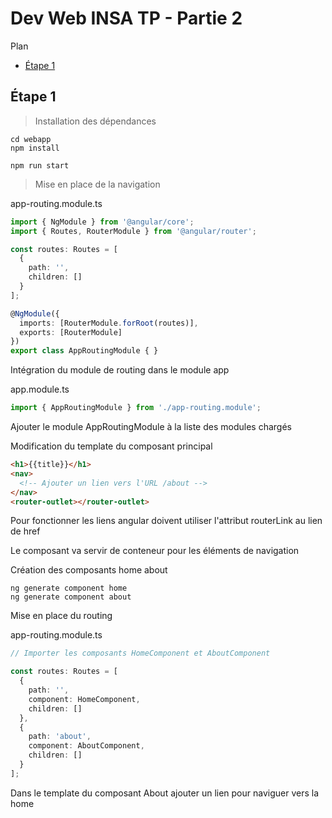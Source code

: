 # Dev Web INSA TP - Partie 2

Plan

- [Étape 1](#étape-1)

## Étape 1

> Installation des dépendances

```console
cd webapp
npm install
```

```console
npm run start
```

> Mise en place de la navigation

app-routing.module.ts
```ts
import { NgModule } from '@angular/core';
import { Routes, RouterModule } from '@angular/router';

const routes: Routes = [
  {
    path: '',
    children: []
  }
];

@NgModule({
  imports: [RouterModule.forRoot(routes)],
  exports: [RouterModule]
})
export class AppRoutingModule { }
```

Intégration du module de routing dans le module app

app.module.ts
```ts
import { AppRoutingModule } from './app-routing.module';
```

Ajouter le module AppRoutingModule à la liste des modules chargés

Modification du template du composant principal

```html
<h1>{{title}}</h1>
<nav>
  <!-- Ajouter un lien vers l'URL /about -->
</nav>
<router-outlet></router-outlet>
```

Pour fonctionner les liens angular doivent utiliser l'attribut routerLink au lien de href

Le composant <router-outlet> va servir de conteneur pour les éléments de navigation

Création des composants home about

```console
ng generate component home
ng generate component about
```

Mise en place du routing

app-routing.module.ts
```ts
// Importer les composants HomeComponent et AboutComponent

const routes: Routes = [
  {
    path: '',
    component: HomeComponent,
    children: []
  },
  {
    path: 'about',
    component: AboutComponent,
    children: []
  }
];
```

Dans le template du composant About ajouter un lien pour naviguer vers la home